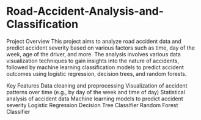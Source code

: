 # Road-Accident-Analysis-and-Classification
Project Overview
This project aims to analyze road accident data and predict accident severity based on various factors such as time, day of the week, age of the driver, and more. The analysis involves various data visualization techniques to gain insights into the nature of accidents, followed by machine learning classification models to predict accident outcomes using logistic regression, decision trees, and random forests.

Key Features
Data cleaning and preprocessing
Visualization of accident patterns over time (e.g., by day of the week and time of day)
Statistical analysis of accident data
Machine learning models to predict accident severity
Logistic Regression
Decision Tree Classifier
Random Forest Classifier
